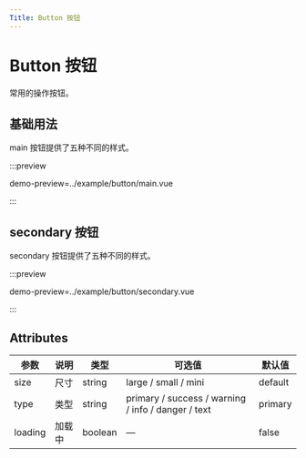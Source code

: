 ```yaml
---
Title: Button 按钮
---
```


# Button 按钮

常用的操作按钮。

## 基础用法

main 按钮提供了五种不同的样式。

:::preview

demo-preview=../example/button/main.vue

:::

## secondary 按钮

secondary 按钮提供了五种不同的样式。

:::preview

demo-preview=../example/button/secondary.vue

:::

## Attributes

| 参数    | 说明   | 类型    | 可选值                                             | 默认值  |
| ------- | ------ | ------- | -------------------------------------------------- | ------- |
| size    | 尺寸   | string  | large / small / mini                               | default |
| type    | 类型   | string  | primary / success / warning / info / danger / text | primary |
| loading | 加载中 | boolean | —                                                  | false   |


